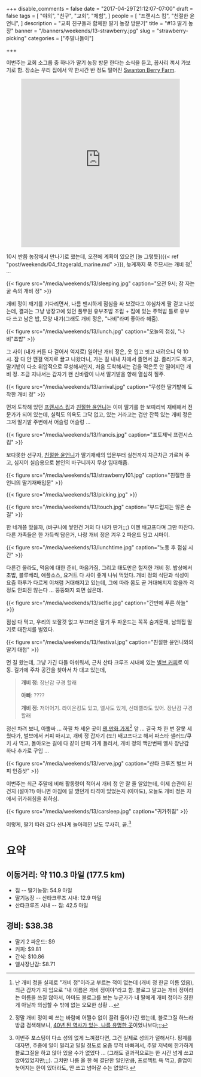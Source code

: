 +++
disable_comments = false
date = "2017-04-29T21:12:07-07:00"
draft = false
tags = [
    "야외",
    "친구",
    "교회",
    "체험",
]
people = [
    "프랜시스 킴",
    "친절한 윤언니",
]
description = "교회 친구들과 함께한 딸기 농장 방문기"
title = "#13 딸기 농장"
banner = "/banners/weekends/13-strawberry.jpg"
slug = "strawberry-picking"
categories = ["주말나들이"]

+++

이번주는 교회 소그룹 중 하나가 딸기 농장 방문 한다는 소식을 듣고, 꼽사리 껴서
가보기로 함. 장소는 우리 집에서 약 한시간 반 정도 떨어진 [Swanton Berry
Farm](http://www.swantonberryfarm.com/).

<figure>
<iframe
src="https://www.google.com/maps/embed?pb=!1m18!1m12!1m3!1d3185.137294112592!2d-122.22057218433046!3d37.0303726624081!2m3!1f0!2f0!3f0!3m2!1i1024!2i768!4f13.1!3m3!1m2!1s0x808e5affa8ca38cf%3A0xc929c3b316511b94!2sSwanton+Berry+Farm!5e0!3m2!1sen!2sus!4v1493526031161"
width="100%" height="450" frameborder="0" style="border:0"
allowfullscreen></iframe>
</figure>

10시 반쯤 농장에서 만나기로 했는데, 오전에 계획이 있으면 [늘 그렇듯]({{<
ref "post/weekends/04_fitzgerald_marine.md" >}}), 늦게까지 푹 주므시는 
개비 정[^0] … 

[^0]: 난 개비 정을 실제로 "개비 정"이라고 부르는 적이 없는데 (개비 정 한글 이름 있음), 최근 갑자기 지 입으로 "내 이름은 개비 정이야"라고 함. 블로그 말고는 개비 정이라는 이름을 쓰질 않아서, 아마도 블로그를 보는 누군가가 내 딸에게 개비 정이라 칭한게 아닐까 의심할 수 밖에 없는 오묘한 상황 … 

{{< figure
  src="/media/weekends/13/sleeping.jpg"
  caption="오전 9시; 잠 자는 굴 속의 개비 정" >}}

개비 정이 깨기를 기다리면서, 나름 팬시하게 점심을 싸 보겠다고 야심차게 팔 걷고
나섰는데, 결과는 그냥 냉장고에 있던 풀무원 유부초밥 조립 + 집에 있는 주먹밥 틀로 
유부 다 쓰고 남은 밥, 모양 내기(그래도 개비 정은, "나비"라며 좋아라 해줌).

{{< figure
  src="/media/weekends/13/lunch.jpg"
  caption="오늘의 점심, \"나비\"초밥" >}}

그 사이 (내가 커튼 다 걷어서 억지로) 일어난 개비 정은, 옷 입고 씻고 내려오니 약
10시. 잠 다 안 깬걸 억지로 끌고 나왔더니, 가는 길 내내 차에서 졸면서 감.
졸리기도 하고, 딸기밭이 다소 위압적으로 무성해서인지, 처음 도착해서는 겁을
먹은듯 안 떨어지던 개비 정. 조금 지나서는 갑자기 왠 신바람이 나서 딸기밭을 향해 
열심히 질주.

{{< figure
  src="/media/weekends/13/arrival.jpg"
  caption="무성한 딸기밭에 도착한 개비 정" >}}

먼저 도착해 있던 [프랜시스 킴](/people/프랜시스-킴)과 [친절한
윤언니](/people/친절한-윤언니)는 이미 딸기를 한 보따리씩 재배해서 전문가가 되어
있는데, 실력도 의욕도 그닥 없고, 있는 거라고는 겁만 잔뜩 있는 개비 정은 그저
딸기밭 주변에서 어슬렁 어슬렁 … 

{{< figure
  src="/media/weekends/13/francis.jpg"
  caption="포토제닉 프랜시스 킴" >}}

보다못한 선구자, [친절한 윤언니](/people/친절한-윤언니)가 딸기재배의
입문부터 실천까지 차근차근 가르쳐 주고, 심지어 실습용으로 본인의 바구니까지 무상
임대해줌.

{{< figure
  src="/media/weekends/13/strawberry101.jpg"
  caption="친절한 윤언니의 딸기재배입문" >}}

{{< figure
  src="/media/weekends/13/picking.jpg" >}}

{{< figure
  src="/media/weekends/13/touch.jpg"
  caption="부드럽지는 않은 손길" >}}

한 네개쯤 땄을까, (바구니에 쌓인건 거의 다 내가 딴거;;;) 이젠 배고프다며 그만
따잔다. 다른 가족들은 한 가득씩 담은거, 나랑 개비 정은 겨우 2 파운드 담고
시마이.

{{< figure
  src="/media/weekends/13/lunchtime.jpg"
  caption="노동 후 점심 시간" >}}

다른건 몰라도, 먹음에 대한 준비, 마음가짐, 그리고 태도만은 철저한 개비 정.
밥상에서 초밥, 블루베리, 애플소스, 요거트 다 사이 좋게 나눠 먹었다. 
개비 정의 식단과 식성이 요즘 하루가 다르게 이처럼 거대해지고 있는데, 그에 따라 
몸도 곧 거대해지지 않을까 걱정도 안되진 않는다 … 
뚱뚱돼지 되면 싫은데.

{{< figure
  src="/media/weekends/13/selfie.jpg"
  caption="간만에 푸른 하늘" >}}

점심 다 먹고, 우리의 보잘것 없고 부끄러운 딸기 두 파운드는 꼭꼭 숨겨둔채,
남의집 딸기로 대잔치를 벌였다.

{{< figure
  src="/media/weekends/13/festival.jpg"
  caption="친절한 윤언니와의 딸기 대첩" >}}

먼 길 왔는데, 그냥 가긴 다들 아쉬워서, 근처 산타 크루즈 시내에 있는 [벌브
커피](https://www.vervecoffee.com/)로 이동.
길가에 주차 공간을 찾아서 차 대고 있는데,

> **개비 정**: 장난감 구경 할래
>
> **아빠**: ????
>
> **개비 정**: 저어어기. 라이온킹도 있고, 엘사도 있게, 신데렐라도 있어. 
> 장난감 구경 할래

정신 차려 보니, 아뿔싸 … 하필 차 세운 곳이 [왠 만화
가게](http://www.atlantisfantasyworld.com/)[^1] 앞 … 결국 차 한 번 잘못 세웠다가,
벌브에서 커피 마시고, 개비 정 갑자기 (또!) 배고프다고 해서 파스타 샐러드/쿠키 
사 먹고, 돌아오는 길에 다 같이 만화 가게 들러서, 
개비 정의 백만번째 엘사 장난감 하나 추가로 구입 … 

[^1]: 정말 개비 정이 떼 쓰는 바람에 어쩔수 없이 끌려 들어가긴 했는데, 블로그질 하느라 방금 검색해보니, [40년 된 역사가 있는, 나름 유명한 곳](http://www.atlantisfantasyworld.com/aboutus.htm)이었나보다;;;

{{< figure
  src="/media/weekends/13/verve.jpg"
  caption="산타 크루즈 벌브 커피 인증샷" >}}

이번주는 최근 주말에 비해 활동량이 적어서 개비 정 안 잘 줄 알았는데, 이제
습관이 된건지 (설마?!) 아니면 아침에 덜 깼던게 타격이 있었는지 (아마도), 오늘도
개비 정은 차에서 귀가취침을 취하심.

{{< figure
  src="/media/weekends/13/carsleep.jpg"
  caption="귀가취침" >}}

이렇게, 딸기 따러 갔다 신나게 놀아제낀 날도 무사히, 끝.[^2]

[^2]: 이번주 포스팅이 다소 성의 없게 느껴졌다면, 그건 실제로 성의가 덜해서다.  핑계를 대자면, 주중에 일이 밀리고 밀릴 정도로 요즘 무척 바빠져서, 주말 저녁에 한가하게 블로그질을 하고 앉아 있을 수가 없었다 … (그래도 결과적으로는 한 시간 넘게 쓰고 앉아있었지만;;;). 그치만 나름 올 한 해 결단한 일인만큼, 프로젝트 욕 먹고, 졸업이 늦어지는 한이 있더라도, 안 쓰고 넘어갈 수는 없었다.

# 요약

## 이동거리: 약 110.3 마일 (177.5 km)

- 집 -- 딸기농장: 54.9 마일
- 딸기농장 -- 산타크루즈 시내: 12.9 마일
- 산타크루즈 시내 -- 집: 42.5 마일

## 경비: $38.38

- 딸기 2 파운드: $9
- 커피: $9.81
- 간식: $10.86
- 엘사장난감: $8.71
